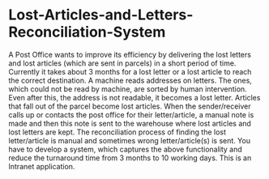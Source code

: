 # Lost-Articles-and-Letters-Reconciliation-System
A Post Office wants to improve its efficiency by delivering the lost letters and lost articles (which are sent in parcels) in a short period of time. Currently it takes about 3 months for a lost letter or a lost article to reach the correct destination. A machine reads addresses on letters. The ones, which could not be read by machine, are sorted by human intervention. Even after this, the address is not readable, it becomes a lost letter. Articles that fall out of the parcel become lost articles. When the sender/receiver calls up or contacts the post office for their letter/article, a manual note is made and then this note is sent to the warehouse where lost articles and lost letters are kept. The reconciliation process of  finding the lost letter/article is manual and sometimes wrong letter/article(s) is sent.  You have to develop a system, which captures the above functionality and reduce the turnaround time from 3 months to 10 working days. This is an Intranet application.
